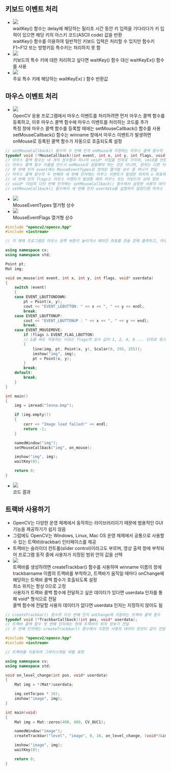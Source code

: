 ## 키보드 이벤트 처리
* <img src="./img/OCV017.PNG" /> <br/> waitKey() 함수는 delay에 해당하는 밀리초 시간 동안 키 입력을 기다리다가 키 입력이 있으면 해당 키의 아스키 코드(ASCII code) 값을 반환 <br/> waitKey() 함수를 이용하여 일반적인 키보드 입력은 처리할 수 있지만 함수키 F1~F12 또는 방향키등 특수키는 처리하지 못 함
* <img src="./img/OCV018.PNG" /> <br/> 키보드의 특수 키에 대한 처리하고 싶다면 waitKey() 함수 대신 waitKeyEx() 함수를 사용
* <img src="./img/OCV019.PNG" /> <br/> 주요 특수 키에 해당하는 waitKeyEx( ) 함수 반환값

## 마우스 이벤트 처리
* <img src="./img/OCV020.PNG" /> <br/> OpenCV 응용 프로그램에서 마우스 이벤트를 처리하려면 먼저 마우스 콜백 함수를 등록하고, 이후 마우스 콜백 함수에 마우스 이벤트를 처리하는 코드를 추가 <br/> 특정 창에 마우스 콜백 함수를 등록할 때에는 setMouseCallback() 함수를 사용 <br/> setMouseCallback() 함수는 winname 창에서 마우스 이벤트가 발생하면 onMouse로 등록된 콜백 함수가 자동으로 호출되도록 설정
```cpp
// setMouseCallback() 함수의 두 번째 인자 onMouse에 지정하는 마우스 콜백 함수의 형식 MouseCallback은 다음과 같이 정의
typedef void (*MouseCallback)(int event, int x, int y, int flags, void* userdata); 
// 마우스 콜백 함수는 네 개의 정수형과 하나의 void* 타입을 인자로 가지며, void를 반환형으로 사용
// 마우스 콜백 함수 이름을 반드시 onMouse로 설정해야 하는 것은 아니며, 원하는 다른 이름 사용 가능
// 첫 번째 인자 event에는 MouseEventTypes로 정의된 열거형 상수 중 하나가 전달
// 마우스 콜백 함수의 두 번째와 세 번째 인자에는 마우스 이벤트가 발생한 위치의 x 좌표와 y 좌표가 전달
// 네 번째 인자 flags는 마우스 이벤트가 발생할 때의 마우스 또는 키보드의 상태 정보
// void* 타입의 다섯 번째 인자에는 setMouseCallback() 함수에서 설정한 사용자 데이터의 포인터가 전달
// setMouseCallback() 함수에서 세 번째 인자 userdata를 설정하지 않았다면 마우스 콜백 함수의 userdata 인자에는 항상 0(NULL)이 전달

```
* <img src="./img/OCV021.PNG" /> <br/> MouseEventTypes 열거형 상수
* <img src="./img/OCV022.PNG" /> <br/> MouseEventFlags 열거형 상수
```cpp
#include "opencv2/opencv.hpp"
#include <iostream>

// 이 예제 프로그램은 마우스 왼쪽 버튼이 눌리거나 떼어진 좌표를 콘솔 창에 출력하고, 마우스 왼쪽 버튼을 누른 상태로 마우스를 움직이면 마우스 움직임 궤적을 영상 위에 노란색으로 표시

using namespace cv;
using namespace std;

Point pt;
Mat img;

void on_mouse(int event, int x, int y, int flags, void* userdata)
{
	switch (event)
	{
	case EVENT_LBUTTONDOWN:
		pt = Point(x, y);
		cout << "EVENT_LEBUTTON: " << x << ", " << y << endl;
		break;
	case EVENT_LBUTTONUP:
		cout << "EVENT_LBUTTONUP : " << x << ", " << y << endl;
		break;
	case EVENT_MOUSEMOVE:
		if (flags & EVENT_FLAG_LBUTTON)
		// &를 써도 작동하는 이유는 flags의 상수 값이 1, 2, 4, 8 ... 단위로 증가하기 때문
		{
			line(img, pt, Point(x, y), Scalar(0, 255, 255));
			imshow("img", img);
			pt = Point(x, y);
		}
		break;
	default:
		break;
	}
}

int main()
{
	img = imread("lenna.bmp");

	if (img.empty())
	{
		cerr << "Image load failed!" << endl;
		return -1;
	}

	namedWindow("img");
	setMouseCallback("img", on_mouse);

	imshow("img", img);
	waitKey(0);

	return 0;
}
```
* <img src="./img/OCV023.PNG" /> <br/> 코드 결과 

## 트랙바 사용하기 
*  OpenCV는 다양한 운영 체제에서 동작하는 라이브러리이기 때문에 범용적인 GUI 기능을 제공하기가 쉽지 않음 
*  그럼에도 OpenCV는 Windows, Linux, Mac OS 운영 체제에서 공통으로 사용할 수 있는 트랙바(trackbar) 인터페이스를 제공
*  트랙바는 슬라이더 컨트롤(slider control)이라고도 부르며, 영상 출력 창에 부착되어 프로그램 동작 중에 사용자가 지정된 범위 안의 값을 선택
*  <img src="./img/OCV024.PNG" /> <br/> 트랙바를 생성하려면 createTrackbar() 함수를 사용하며 winname 이름의 창에 trackbarname 이름의 트랙바를 부착하고, 트랙바가 움직일 때마다 onChange에 해당하는 트랙바 콜백 함수가 호출되도록 설정 <br/> 최소 위치는 항상 0으로 고정 <br/> 사용자가 트랙바 콜백 함수에 전달하고 싶은 데이터가 있다면 userdata 인자를 통해 void* 형식으로 전달 <br/> 콜백 함수에 전달할 사용자 데이터가 없다면 userdata 인자는 지정하지 않아도 됨
```cpp
// createTrackbar() 함수의 다섯 번째 인자 onChange에 지정하는 트랙바 콜백 함수
typedef void (*TrackbarCallback)(int pos, void* userdata);
// 트랙바 콜백 함수 첫 번째 인자에는 현재 트랙바의 위치 정보가 전달
// 두 번째 인자에는 createTrackbar() 함수에서 지정한 사용자 데이터 포인터 값이 전달
```
```cpp
#include "opencv2/opencv.hpp"
#include <iostream>

// 트랙바를 이용하여 그레이스케일 레벨 표현

using namespace cv;
using namespace std;

void on_level_change(int pos, void* userdata)
{
	Mat img = *(Mat*)userdata;

	img.setTo(pos * 16);
	imshow("image", img);
}

int main(void)
{
	Mat img = Mat::zeros(400, 400, CV_8UC1);

	namedWindow("image");
	createTrackbar("level", "image", 0, 16, on_level_change, (void*)&img);

	imshow("image", img);
	waitKey(0);

	return 0;
}
```
